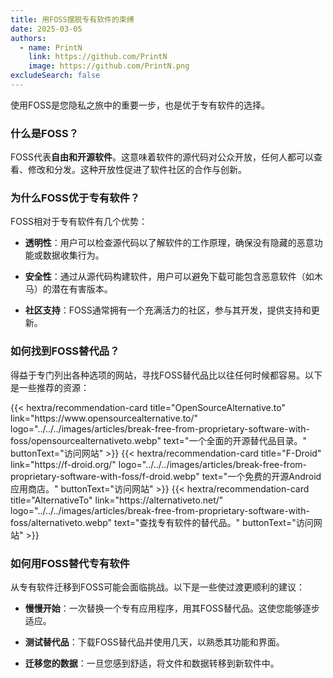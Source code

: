 ```yaml
---
title: 用FOSS摆脱专有软件的束缚
date: 2025-03-05
authors:
  - name: PrintN
    link: https://github.com/PrintN
    image: https://github.com/PrintN.png
excludeSearch: false
---
```

使用FOSS是您隐私之旅中的重要一步，也是优于专有软件的选择。

### 什么是FOSS？
FOSS代表**自由和开源软件**。这意味着软件的源代码对公众开放，任何人都可以查看、修改和分发。这种开放性促进了软件社区的合作与创新。

### 为什么FOSS优于专有软件？
FOSS相对于专有软件有几个优势：
- **透明性**：用户可以检查源代码以了解软件的工作原理，确保没有隐藏的恶意功能或数据收集行为。
  
- **安全性**：通过从源代码构建软件，用户可以避免下载可能包含恶意软件（如木马）的潜在有害版本。
  
- **社区支持**：FOSS通常拥有一个充满活力的社区，参与其开发，提供支持和更新。

### 如何找到FOSS替代品？
得益于专门列出各种选项的网站，寻找FOSS替代品比以往任何时候都容易。以下是一些推荐的资源：
<div class="recommendations">
  <div class="grid">
    {{< hextra/recommendation-card title="OpenSourceAlternative.to" link="https://www.opensourcealternative.to/" logo="../../../images/articles/break-free-from-proprietary-software-with-foss/opensourcealternativeto.webp" text="一个全面的开源替代品目录。" buttonText="访问网站" >}}
    {{< hextra/recommendation-card title="F-Droid" link="https://f-droid.org/" logo="../../../images/articles/break-free-from-proprietary-software-with-foss/f-droid.webp" text="一个免费的开源Android应用商店。" buttonText="访问网站" >}}
    {{< hextra/recommendation-card title="AlternativeTo" link="https://alternativeto.net/" logo="../../../images/articles/break-free-from-proprietary-software-with-foss/alternativeto.webp" text="查找专有软件的替代品。" buttonText="访问网站" >}}
  </div>
</div>

### 如何用FOSS替代专有软件
从专有软件迁移到FOSS可能会面临挑战。以下是一些使过渡更顺利的建议：
- **慢慢开始**：一次替换一个专有应用程序，用其FOSS替代品。这使您能够逐步适应。
  
- **测试替代品**：下载FOSS替代品并使用几天，以熟悉其功能和界面。
  
- **迁移您的数据**：一旦您感到舒适，将文件和数据转移到新软件中。